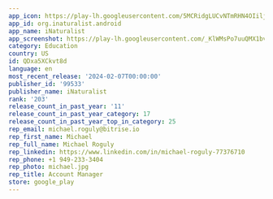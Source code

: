 ```yaml
---
app_icon: https://play-lh.googleusercontent.com/5MCRidgLUCvNTmRHN4OIiljcQqYr22VqmSAov7Zg9wAPkx6cGA66LRYHQlA9LQ33HdY
app_id: org.inaturalist.android
app_name: iNaturalist
app_screenshot: https://play-lh.googleusercontent.com/_KlWMsPo7uuQMX1bvtGI6ipR5IMBhleeRbgVFRHmYw2BYW2ZA1zyfBSe7WMCWpsvAKQ
category: Education
country: US
id: QDxa5XCkvt8d
language: en
most_recent_release: '2024-02-07T00:00:00'
publisher_id: '99533'
publisher_name: iNaturalist
rank: '203'
release_count_in_past_year: '11'
release_count_in_past_year_category: 17
release_count_in_past_year_top_in_category: 25
rep_email: michael.roguly@bitrise.io
rep_first_name: Michael
rep_full_name: Michael Roguly
rep_linkedin: https://www.linkedin.com/in/michael-roguly-77376710
rep_phone: +1 949-233-3404
rep_photo: michael.jpg
rep_title: Account Manager
store: google_play
---
```

